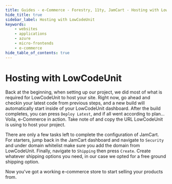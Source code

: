 ```yaml
---
title: Guides - e-Commerce - Forestry, 11ty, JamCart - Hosting with LowCodeUnit
hide_title: true
sidebar_label: Hosting with LowCodeUnit
keywords:
    - websites
    - applications
    - azure
    - micro-frontends
    - e-commerce
hide_table_of_contents: true
---
```


# Hosting with LowCodeUnit

Back at the beginning, when setting up our project, we did most of what is required for LowCodeUnit to host your site.  Right now, go ahead and checkin your latest code from previous steps, and a new build will automatically start inside of your LowCodeUnit dashboard.  After the build completes, you can press `Deploy Latest`, and if all went according to plan... Voila, e-Commerce in action.  Take note of and copy the URL LowCodeUnit is using to host your project.

There are only a few tasks left to complete the configuration of JamCart.  For starters, jump back in the JamCart dashboard and navigate to `Security` and under domain whitelist make sure you add the domain from LowCodeUnit.  Finally, navigate to `Shipping` then press `Create`.  Create whatever shipping options you need, in our case we opted for a free ground shipping option.

Now you've got a working e-commerce store to start selling your products from.
